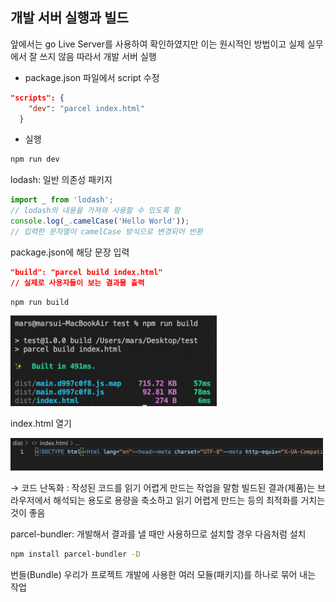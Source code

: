 ## 개발 서버 실행과 빌드

앞에서는 go Live Server를 사용하여 확인하였지만 이는 원시적인 방법이고 실제 실무에서 잘 쓰지 않음 따라서 개발 서버 실행

- package.json 파일에서 script 수정

```json
"scripts": {
    "dev": "parcel index.html"
  }
```

- 실행

```bash
npm run dev
```

lodash: 일반 의존성 패키지

```jsx
import _ from 'lodash';
// lodash의 내용을 가져와 사용할 수 있도록 함
console.log(_.camelCase('Hello World'));
// 입력한 문자열이 camelCase 방식으로 변경되어 반환
```

package.json에 해당 문장 입력

```json
"build": "parcel build index.html"
// 실제로 사용자들이 보는 결과물 출력

```

```bash
npm run build
```

<img src="../images/1-4-1.png" width="330px" />

index.html 열기

<img src="../images/1-4-2.png" width="500px" />

→ 코드 난독화
: 작성된 코드를 읽기 어렵게 만드는 작업을 말함
빌드된 결과(제품)는 브라우저에서 해석되는 용도로 용량을 축소하고 읽기 어렵게 만드는 등의 최적화를 거치는 것이 좋음

parcel-bundler: 개발해서 결과를 낼 때만 사용하므로 설치할 경우 다음처럼 설치

```bash
npm install parcel-bundler -D
```

번들(Bundle)
우리가 프로젝트 개발에 사용한 여러 모듈(패키지)를 하나로 묶어 내는 작업